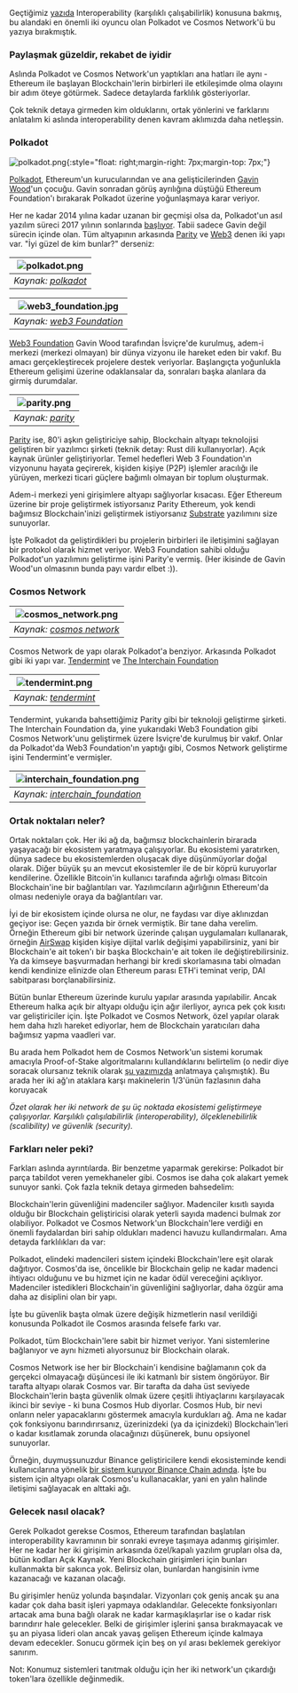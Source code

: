 Geçtiğimiz [yazıda](/genel/2019/05/07/bir-Blockchain-digeri-ile-konusur-mu.html) Interoperability (karşılıklı çalışabilirlik) konusuna bakmış, bu alandaki en önemli iki oyuncu olan Polkadot ve Cosmos Network'ü bu yazıya bırakmıştık. 

### Paylaşmak güzeldir, rekabet de iyidir

Aslında Polkadot ve Cosmos Network'un yaptıkları ana hatları ile aynı - Ethereum ile başlayan Blockchain'lerin birbirleri ile etkileşimde olma olayını bir adım öteye götürmek. Sadece detaylarda farklılık gösteriyorlar. 

Çok teknik detaya girmeden kim olduklarını, ortak yönlerini ve farklarını anlatalım ki aslında interoperability denen kavram aklımızda daha netleşsin. 

### Polkadot

![polkadot.png](/assets/polkadot.png){:style="float: right;margin-right: 7px;margin-top: 7px;"}

[Polkadot](https://polkadot.network/), Ethereum'un kurucularından ve ana gelişticilerinden [Gavin Wood](http://gavwood.com/)'un çocuğu. Gavin sonradan görüş ayrılığına düştüğü Ethereum Foundation'ı bırakarak Polkadot üzerine yoğunlaşmaya karar veriyor. 

Her ne kadar 2014 yılına kadar uzanan bir geçmişi olsa da, Polkadot'un asıl yazılım süreci 2017 yılının sonlarında [başlıyor](https://medium.com/polkadot-network/polkadot-2018-recap-677dab3e995b). Tabii sadece Gavin değil sürecin içinde olan. Tüm altyapının arkasında [Parity](https://www.parity.io/) ve [Web3](https://web3.foundation/) denen iki yapı var. "İyi güzel de kim bunlar?" derseniz:


| ![polkadot.png](/assets/polkadot.png) | 
|:--:| 
| *Kaynak: [polkadot](https://polkadot.network/)* |

| ![web3_foundation.jpg](/assets/web3_foundation.jpg) | 
|:--:| 
| *Kaynak: [web3 Foundation](https://web3.foundation/)* |

[Web3 Foundation](https://web3.foundation/) Gavin Wood tarafından İsviçre'de kurulmuş, adem-i merkezi (merkezi olmayan) bir dünya vizyonu ile hareket eden bir vakıf. Bu amacı gerçekleştirecek projelere destek veriyorlar. Başlangıçta yoğunlukla Ethereum gelişimi üzerine odaklansalar da, sonraları başka alanlara da girmiş durumdalar. 



| ![parity.png](/assets/parity.png) | 
|:--:| 
| *Kaynak: [parity](https://www.parity.io/)* |

[Parity](https://www.parity.io/) ise, 80'i aşkın geliştiriciye sahip, Blockchain altyapı teknolojisi geliştiren bir yazılımcı şirketi (teknik detay: Rust dili kullanıyorlar). Açık kaynak ürünler geliştiriyorlar. Temel hedefleri Web 3 Foundation'ın vizyonunu hayata geçirerek, kişiden kişiye (P2P) işlemler aracılığı ile yürüyen, merkezi ticari güçlere bağımlı olmayan bir toplum oluşturmak. 

Adem-i merkezi yeni girişimlere altyapı sağlıyorlar kısacası. Eğer Ethereum üzerine bir proje geliştirmek istiyorsanız Parity Ethereum, yok kendi bağımsız Blockchain'inizi geliştirmek istiyorsanız [Substrate](https://www.parity.io/substrate) yazılımını size sunuyorlar. 

İşte Polkadot da geliştirdikleri bu projelerin birbirleri ile iletişimini sağlayan bir protokol olarak hizmet veriyor. Web3 Foundation sahibi olduğu Polkadot'un yazılımını geliştirme işini Parity'e vermiş. (Her ikisinde de Gavin Wood'un olmasının bunda payı vardır elbet :)).  

### Cosmos Network

| ![cosmos_network.png](/assets/cosmos_network.png) | 
|:--:| 
| *Kaynak: [cosmos network](https://cosmos.network/)* |

Cosmos Network de yapı olarak Polkadot'a benziyor. Arkasında Polkadot gibi iki yapı var. [Tendermint](https://tendermint.com/about) ve [The Interchain Foundation](https://interchain.io/) 

| ![tendermint.png](/assets/tendermint.png) | 
|:--:| 
| *Kaynak: [tendermint](https://tendermint.com/)* |

Tendermint, yukarıda bahsettiğimiz Parity gibi bir teknoloji geliştirme şirketi. The Interchain Foundation da, yine yukarıdaki Web3 Foundation gibi Cosmos Network'unu geliştirmek üzere İsviçre'de kurulmuş bir vakıf. Onlar da Polkadot'da Web3 Foundation'ın yaptığı gibi, Cosmos Network geliştirme işini Tendermint'e vermişler. 

| ![interchain_foundation.png](/assets/interchain_foundation.png) | 
|:--:| 
| *Kaynak: [interchain_foundation](https://interchain.io/)* |

### Ortak noktaları neler?

Ortak noktaları çok. Her iki ağ da, bağımsız blockchainlerin birarada yaşayacağı bir ekosistem yaratmaya çalışıyorlar. Bu ekosistemi yaratırken, dünya sadece bu ekosistemlerden oluşacak diye düşünmüyorlar doğal olarak. Diğer büyük şu an mevcut ekosistemler ile de bir köprü kuruyorlar kendilerine. Özellikle Bitcoin'in kullanıcı tarafında ağırlığı olması Bitcoin Blockchain'ine bir bağlantıları var. Yazılımcıların ağırlığının Ethereum'da olması nedeniyle oraya da bağlantıları var. 

İyi de bir ekosistem içinde olursa ne olur, ne faydası var diye aklınızdan geçiyor ise: Geçen yazıda bir örnek vermiştik. Bir tane daha verelim. Örneğin Ethereum gibi bir network üzerinde çalışan uygulamaları kullanarak, örneğin [AirSwap](https://www.airswap.io/) kişiden kişiye dijital varlık değişimi yapabilirsiniz, yani bir Blockchain'e ait token'ı bir başka Blockchain'e ait token ile değiştirebilirsiniz. Ya da kimseye başvurmadan herhangi bir kredi skorlamasına tabi olmadan kendi kendinize elinizde olan Ethereum parası ETH'i teminat verip,  DAI sabitparası borçlanabilirsiniz. 

Bütün bunlar Ethereum üzerinde kurulu yapılar arasında yapılabilir. Ancak Ethereum halka açık bir altyapı olduğu için ağır ilerliyor, ayrıca pek çok kısıtı var geliştiriciler için. İşte Polkadot ve Cosmos Network, özel yapılar olarak hem daha hızlı hareket ediyorlar, hem de Blockchain yaratıcıları daha bağımsız yapma vaadleri var. 

Bu arada hem Polkadot hem de Cosmos Network'un sistemi korumak amacıyla Proof-of-Stake algoritmalarını kullandıklarını belirtelim (o nedir diye soracak olursanız teknik olarak [şu yazımızda](/genel/2018/11/01/Proof-of-Workun-rakipleri-kimler.html) anlatmaya çalışmıştık). Bu arada her iki ağ'ın ataklara karşı makinelerin 1/3'ünün fazlasının daha koruyacak 

*Özet olarak her iki network de şu üç noktada ekosistemi geliştirmeye çalışıyorlar. Karşılıklı çalışılabilirlik (interoperability), ölçeklenebilirlik (scalibility) ve güvenlik (security).*

### Farkları neler peki?
Farkları aslında ayrıntılarda. Bir benzetme yaparmak gerekirse: Polkadot bir parça tabildot veren yemekhaneler gibi. Cosmos ise daha çok alakart yemek sunuyor sanki. Çok fazla teknik detaya girmeden bahsedelim: 

Blockchain'lerin güvenliğini madenciler sağlıyor. Madenciler kısıtlı sayıda olduğu bir Blockchain geliştiricisi olarak yeterli sayıda madenci bulmak zor olabiliyor. Polkadot ve Cosmos Network'un Blockchain'lere verdiği en önemli faydalardan biri sahip oldukları madenci havuzu kullandırmaları. Ama detayda farklılıkları da var: 

Polkadot, elindeki madencileri sistem içindeki Blockchain'lere eşit olarak dağıtıyor. Cosmos'da ise, öncelikle bir Blockchain gelip ne kadar madenci ihtiyacı olduğunu ve bu hizmet için ne kadar ödül vereceğini açıklıyor. Madenciler istedikleri Blockchain'in güvenliğini sağlıyorlar, daha özgür ama daha az disiplini olan bir yapı. 

İşte bu güvenlik başta olmak üzere değişik hizmetlerin nasıl verildiği konusunda Polkadot ile Cosmos arasında felsefe farkı var. 

Polkadot, tüm Blockchain'lere sabit bir hizmet veriyor. Yani sistemlerine bağlanıyor ve aynı hizmeti alıyorsunuz bir Blockchain olarak. 

Cosmos Network ise her bir Blockchain'i kendisine bağlamanın çok da gerçekci olmayacağı düşüncesi ile iki katmanlı bir sistem öngörüyor. Bir tarafta altyapı olarak Cosmos var. Bir tarafta da daha üst seviyede Blockchain'lerin başta güvenlik olmak üzere çeşitli ihtiyaçlarını karşılayacak ikinci bir seviye - ki buna Cosmos Hub diyorlar. Cosmos Hub, bir nevi onların neler yapacaklarını göstermek amacıyla kurdukları ağ. Ama ne kadar çok fonksiyonu barındırırsanız, üzerinizdeki (ya da içinizdeki) Blockchain'leri o kadar kısıtlamak zorunda olacağınızı düşünerek, bunu opsiyonel sunuyorlar. 

Örneğin, duymuşsunuzdur Binance geliştiricilere kendi ekosisteminde kendi kullanıcılarına yönelik [bir sistem kuruyor Binance Chain adında](https://cointelegraph.com/news/binance-chain-launches-firm-expects-to-execute-mainnet-swap-on-april-23). İşte bu sistem için altyapı olarak Cosmos'u kullanacaklar, yani en yalın halinde iletişimi sağlayacak en alttaki ağı. 

### Gelecek nasıl olacak?

Gerek Polkadot gerekse Cosmos, Ethereum tarafından başlatılan interoperability kavramının bir sonraki evreye taşımaya adanmış girişimler. Her ne kadar her iki girişimin arkasında özel/kapalı yazılım grupları olsa da, bütün kodları Açık Kaynak. Yeni Blockchain girişimleri için bunları kullanmakta bir sakınca yok. Belirsiz olan, bunlardan hangisinin ivme kazanacağı ve kazanan olacağı. 

Bu girişimler henüz yolunda başındalar. Vizyonları çok geniş ancak şu ana kadar çok daha basit işleri yapmaya odaklandılar. Gelecekte fonksiyonları artacak ama buna bağlı olarak ne kadar karmaşıklaşırlar ise o kadar risk barındırır hale gelecekler. Belki de girişimler işlerini şansa bırakmayacak ve şu an piyasa lideri olan ancak yavaş gelişen Ethereum içinde kalmaya devam edecekler. Sonucu görmek için beş on yıl arası beklemek gerekiyor sanırım. 

Not: Konumuz sistemleri tanıtmak olduğu için her iki network'un çıkardığı token'lara özellikle değinmedik. 
